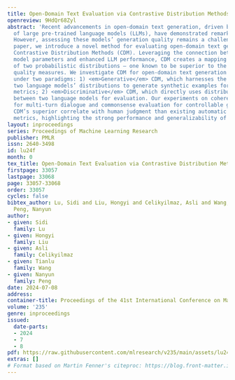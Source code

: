 ```yaml
---
title: Open-Domain Text Evaluation via Contrastive Distribution Methods
openreview: 9HdQr68Zyl
abstract: 'Recent advancements in open-domain text generation, driven by the power
  of large pre-trained language models (LLMs), have demonstrated remarkable performance.
  However, assessing these models’ generation quality remains a challenge. In this
  paper, we introduce a novel method for evaluating open-domain text generation called
  Contrastive Distribution Methods (CDM). Leveraging the connection between increasing
  model parameters and enhanced LLM performance, CDM creates a mapping from the <em>contrast</em>
  of two probabilistic distributions – one known to be superior to the other – to
  quality measures. We investigate CDM for open-domain text generation evaluation
  under two paradigms: 1) <em>Generative</em> CDM, which harnesses the contrast of
  two language models’ distributions to generate synthetic examples for training discriminator-based
  metrics; 2) <em>Discriminative</em> CDM, which directly uses distribution disparities
  between two language models for evaluation. Our experiments on coherence evaluation
  for multi-turn dialogue and commonsense evaluation for controllable generation demonstrate
  CDM’s superior correlate with human judgment than existing automatic evaluation
  metrics, highlighting the strong performance and generalizability of our approach.'
layout: inproceedings
series: Proceedings of Machine Learning Research
publisher: PMLR
issn: 2640-3498
id: lu24f
month: 0
tex_title: Open-Domain Text Evaluation via Contrastive Distribution Methods
firstpage: 33057
lastpage: 33068
page: 33057-33068
order: 33057
cycles: false
bibtex_author: Lu, Sidi and Liu, Hongyi and Celikyilmaz, Asli and Wang, Tianlu and
  Peng, Nanyun
author:
- given: Sidi
  family: Lu
- given: Hongyi
  family: Liu
- given: Asli
  family: Celikyilmaz
- given: Tianlu
  family: Wang
- given: Nanyun
  family: Peng
date: 2024-07-08
address:
container-title: Proceedings of the 41st International Conference on Machine Learning
volume: '235'
genre: inproceedings
issued:
  date-parts:
  - 2024
  - 7
  - 8
pdf: https://raw.githubusercontent.com/mlresearch/v235/main/assets/lu24f/lu24f.pdf
extras: []
# Format based on Martin Fenner's citeproc: https://blog.front-matter.io/posts/citeproc-yaml-for-bibliographies/
---
```

